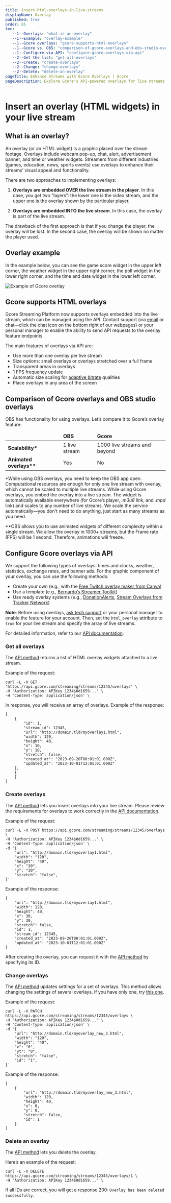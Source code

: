 ```yaml
---
title: insert-html-overlays-in-live-streams
displayName: Overlay
published: true
order: 65
toc:
   --1--Overlays: "what-is-an-overlay"
   --1--Example: "overlay-example"
   --1--Gcore overlays: "gcore-supports-html-overlays"
   --1--Gcore vs. OBS: "comparison-of-gcore-overlays-and-obs-studio-overlays"
   --1--Configure via API: "configure-gcore-overlays-via-api"
   --2--Get the list: "get-all-overlays"
   --2--Create: "create-overlays"
   --2--Change: "change-overlays"
   --2--Delete: "delete-an-overlay"
pageTitle: Enhance Streams with Gcore Overlays | Gcore 
pageDescription: Explore Gcore's API-powered overlays for live streams and know how to manage overlays seamlessly across multiple streams.
---
```

# Insert an overlay (HTML widgets) in your live stream

## What is an overlay?

An overlay (or an HTML widget) is a graphic placed over the stream footage. Overlays include webcam pop-up, chat, alert, advertisement banner, and time or weather widgets. Streamers from different industries (games, education, news, sports events) use overlays to enhance their streams’ visual appeal and functionality.

There are two approaches to implementing overlays:

1. **Overlays are embedded OVER the live stream in the player**. In this case, you get two “layers”: the lower one is the video stream, and the upper one is the overlay shown by the particular player.

2. **Overlays are embedded INTO the live stream**. In this case, the overlay is part of the live stream.

The drawback of the first approach is that if you change the player, the overlay will be lost. In the second case, the overlay will be shown no matter the player used.

## Overlay example

In the example below, you can see the game score widget in the upper left corner, the weather widget in the upper right corner, the poll widget in the lower right corner, and the time and date widget in the lower left corner.

<img loading="lazy" src="https://assets.gcore.pro/docs/streaming-platform/live-streaming/insert-html-overlays-in-live-streams/coffee_run_overlays.gif" alt="Example of Gcore overlay">

## Gcore supports HTML overlays

Gcore Streaming Platform now supports overlays embedded into the live stream, which can be managed using the API. Contact support (via [email](maito:support@gcore.com) or chat—click the chat icon on the bottom right of our webpages) or your personal manager to enable the ability to send API requests to the overlay feature endpoints.

The main features of overlays via API are:

- Use more than one overlay per live stream
- Size options: small overlays or overlays stretched over a full frame
- Transparent areas in overlays
- 1 FPS frequency update
- Automatic size scaling for <a href="https://gcore.com/docs/streaming-platform/live-streams-and-videos-protocols-and-codecs/how-we-optimize-live-stream-and-video-performance-by-creating-different-bitrates" target="_blank">adaptive bitrate</a> qualities
- Place overlays in any area of the screen

## Comparison of Gcore overlays and OBS studio overlays

OBS has functionality for using overlays. Let’s compare it to Gcore’s overlay feature: 

<table>
<thead>
<tr>
<td></td>
<td><b>OBS</b></td>
<td><b>Gcore</b></td>
</tr>
</thead>
<tbody>
<tr>
<td><b>Scalability*</b></td>
<td>1 live stream</td>
<td>1000 live streams and beyond</td>
</tr>
<tr>
<td><b>Animated overlays**</b></td>
<td>Yes</td>
<td>No</td>
</tr>
</tbody>
</table>

*While using OBS overlays, you need to keep the OBS app open. Computational resources are enough for only one live stream with overlay, which cannot be scaled to multiple live streams. While using Gcore overlays, you embed the overlay into a live stream. The widget is automatically available everywhere (for Gcore’s player, <i>.m3u8</i> link, and <i>.mpd</i> link) and scales to any number of live streams. We scale the service automatically—you don't need to do anything, just start as many streams as you need. 

**OBS allows you to use animated widgets of different complexity within a single stream. We allow the overlay in 1000+ streams, but the Frame rate (FPS) will be 1 second. Therefore, animations will freeze. 

## Configure Gcore overlays via API

We support the following types of overlays: times and clocks, weather, statistics, exchange rates, and banner ads. For the graphic component of your overlay, you can use the following methods:

- Create your own (e.g., with the <a href="https://www.canva.com/create/twitch-overlays/" target="_blank">Free Twitch overlay maker from Canva</a>)
- Use a template (e.g., <a href="https://www.barnardos.org.uk/ready-player-b/streamer-toolkit" target="_blank">Bernardo’s Streamer Toolkit</a>)
- Use ready overlay systems (e.g., <a href="https://www.donationalerts.com/" target="_blank">DonationAlerts</a>, <a href="https://tracker.gg/overlays" target="_blank">Stream Overlays from Tracker Network</a>)

**Note**: Before using overlays, [ask tech support](mailto:support@gcore.com) or your personal manager to enable the feature for your account. Then, set the ```html_overlay``` attribute to ```true``` for your live stream and specify the array of live streams.

For detailed information, refer to our <a href="https://api.gcore.com/docs/streaming#tag/Overlays" target="_blank">API documentation</a>.

### Get all overlays

The <a href="https://api.gcore.com/docs/streaming#tag/Overlays/operation/get_overlays" target="_blank">API method</a> returns a list of HTML overlay widgets attached to a live stream.

Example of the request:

```
curl -L -X GET 'https://api.gcore.com/streaming/streams/12345/overlays' \
-H 'Authorization: APIKey 1234$0d1659...' \
-H 'Content-Type: application/json' \
```

In response, you will receive an array of overlays. Example of the response:

```
[
    {
        "id": 1,
        "stream_id": 12345,
        "url": "http://domain.tld/myoverlay1.html",
        "width": 120,
        "height": 40,
        "x": 10,
        "y": 10,
        "stretch": false,
        "created_at": "2023-09-20T00:01:01.000Z",
        "updated_at": "2023-10-01T12:01:01.000Z"
    },
    {
    }
]
```

### Create overlays

The <a href="https://api.gcore.com/docs/streaming#tag/Overlays/operation/post_overlays" target="_blank">API method</a> lets you insert overlays into your live stream. Please review the requirements for overlays to work correctly in the <a href="https://api.gcore.com/docs/streaming#tag/Overlays/operation/post_overlays" target="_blank">API documentation</a>.

Example of the request:

```
curl -L -X POST https://api.gcore.com/streaming/streams/12345/overlays \
-H 'Authorization: APIKey 1234$0d1659...' \
-H 'Content-Type: application/json' \
-d '{
    "url": "http://domain.tld/myoverlay1.html",
    "width": "120",
    "height": "40",
    "x": "30",
    "y": "30",
    "stretch": "false",      
}'
```

Example of the response:

```
{
    "url": "http://domain.tld/myoverlay1.html",
    "width": 120,
    "height": 40,
    "x": 30,
    "y": 30,
    "stretch": false,
    "id": 1,
    "stream_id": 12345,
    "created_at": "2023-09-20T00:01:01.000Z",
    "updated_at": "2023-10-01T12:01:01.000Z"
}
```

After creating the overlay, you can request it with the <a href="https://api.gcore.com/docs/streaming#tag/Overlays/operation/get_overlays_id" target="_blank">API method</a> by specifying its ID.

### Change overlays

The <a href="https://api.gcore.com/docs/streaming#tag/Overlays/operation/patch_overlay" target="_blank">API method</a> updates settings for a set of overlays. This method allows changing the settings of several overlays. If you have only one, try <a href="https://api.gcore.com/docs/streaming#tag/Overlays/operation/patch_overlay_id" target="_blank">this one</a>. 

Example of the request:

```
curl -L -X PATCH https://api.gcore.com/streaming/streams/12345/overlays \
-H 'Authorization: APIKey 1234$0d1659...' \
-H 'Content-Type: application/json' \
-d '{
    "url": "http://domain.tld/myoverlay_new_3.html",
    "width": "120",
    "height": "40",
    "x": "0",
    "yt": "0",
    "stretch": "false",
    "id": "1",
}'
```

Example of the response:

```
[
    {
        "url": "http://domain.tld/myoverlay_new_3.html",
        "width": 120,
        "height": 40,
        "x": 0,
        "y": 0,
        "stretch": false,
        "id": 1
    }
]
```

### Delete an overlay

The <a href="https://api.gcore.com/docs/streaming#tag/Overlays/operation/delete_overlays_id" target="_blank">API method</a> lets you delete the overlay.

Here’s an example of the request:

```
curl -L -X DELETE https://api.gcore.com/streaming/streams/12345/overlays/1 \
-H 'Authorization: APIKey 1234$0d1659...' \
```

If all IDs are correct, you will get a response 200: ```Overlay has been deleted successfully```. 